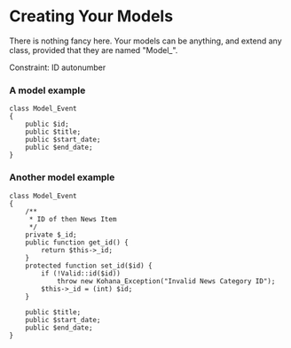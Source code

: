 # Creating Your Models

There is nothing fancy here. Your models can be anything, and extend any class, provided that they are named "Model_".

Constraint: ID autonumber

### A model example

    class Model_Event
    {
        public $id;
        public $title;
        public $start_date;
        public $end_date;
    }

### Another model example

    class Model_Event
    {
	    /**
	     * ID of then News Item
	     */
		private $_id;
		public function get_id() {
			return $this->_id;
		}
		protected function set_id($id) {
			if (!Valid::id($id))
				throw new Kohana_Exception("Invalid News Category ID");
			$this->_id = (int) $id;
		}

        public $title;
        public $start_date;
        public $end_date;
    }
